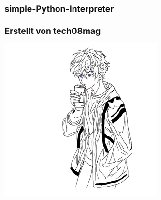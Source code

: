 # simple-Python-Interpreter
# Erstellt von tech08mag
<img src="https://github.com/Tech08mag/Tech08mag/blob/main/profile.jpeg" alt="Profile">
